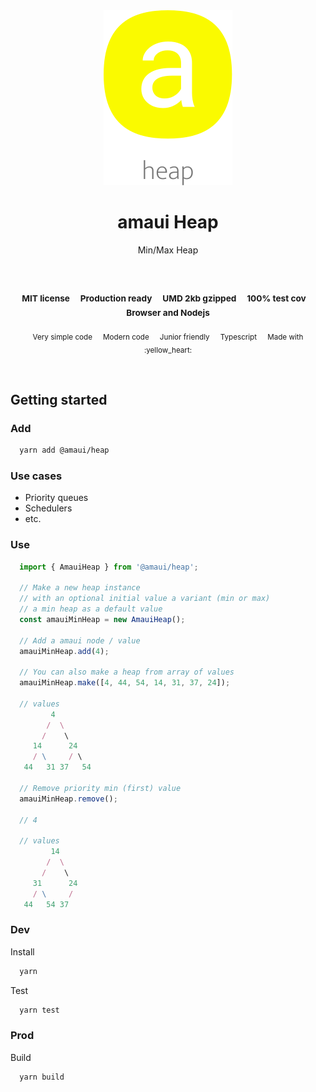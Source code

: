 
</br >
</br >

<p align='center'>
  <a target='_blank' rel='noopener noreferrer' href='#'>
    <img src='utils/images/logo.svg' alt='amaui logo' />
  </a>
</p>

<h1 align='center'>amaui Heap</h1>

<p align='center'>
  Min/Max Heap
</p>

<br />

<h3 align='center'>
  <sub>MIT license&nbsp;&nbsp;&nbsp;&nbsp;</sub>
  <sub>Production ready&nbsp;&nbsp;&nbsp;&nbsp;</sub>
  <sub>UMD 2kb gzipped&nbsp;&nbsp;&nbsp;&nbsp;</sub>
  <sub>100% test cov&nbsp;&nbsp;&nbsp;&nbsp;</sub>
  <sub>Browser and Nodejs</sub>
</h3>

<p align='center'>
  <sub>Very simple code&nbsp;&nbsp;&nbsp;&nbsp;</sub>
  <sub>Modern code&nbsp;&nbsp;&nbsp;&nbsp;</sub>
  <sub>Junior friendly&nbsp;&nbsp;&nbsp;&nbsp;</sub>
  <sub>Typescript&nbsp;&nbsp;&nbsp;&nbsp;</sub>
  <sub>Made with :yellow_heart:</sub>
</p>

<br />

## Getting started

### Add

```sh
  yarn add @amaui/heap
```

### Use cases
- Priority queues
- Schedulers
- etc.

### Use

```javascript
  import { AmauiHeap } from '@amaui/heap';

  // Make a new heap instance
  // with an optional initial value a variant (min or max)
  // a min heap as a default value
  const amauiMinHeap = new AmauiHeap();

  // Add a amaui node / value
  amauiMinHeap.add(4);

  // You can also make a heap from array of values
  amauiMinHeap.make([4, 44, 54, 14, 31, 37, 24]);

  // values
         4
        /  \
       /    \
     14      24
     / \     / \
   44   31 37   54

  // Remove priority min (first) value
  amauiMinHeap.remove();

  // 4

  // values
         14
        /  \
       /    \
     31      24
     / \     /
   44   54 37
```

### Dev

Install

```sh
  yarn
```

Test

```sh
  yarn test
```

### Prod

Build

```sh
  yarn build
```
